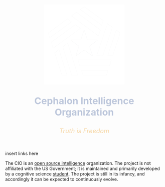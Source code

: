 #
<p align="center">
<img src="assets/CIO.png" width="256" height="256">
</p>

<p style="text-align: center; font-weight: bold; font-size: 30px; color:#bdc7db; ">Cephalon Intelligence Organization</p>
<p style="text-align: center; font-size: 20px; color:#F6D6A5"><i>Truth is Freedom</i></p>
<br>

insert links here

The CIO is an [open source intelligence](https://en.wikipedia.org/wiki/Open-source_intelligence) organization. The project is not affiliated with the US Government; it is maintained and primarily developed by a cognitive science [student](https://www.github.com/harttraveller). The project is still in its infancy, and accordingly it can be expected to continuously evolve.
